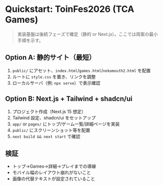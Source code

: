 # Quickstart: ToinFes2026 (TCA Games)

> 実装基盤は後続フェーズで確定（静的 or Next.js）。ここでは両案の最小手順を示す。

## Option A: 静的サイト（最短）
1. `public/` にアセット、`index.html`/`games.html`/`nekomouth2.html` を配置
2. ルートに `style.css` を置き、リンクを調整
3. ローカルサーバ（例: `npx serve`）で表示確認

## Option B: Next.js + Tailwind + shadcn/ui
1. プロジェクト作成（Next.js 15 想定）
2. Tailwind 設定、shadcn/ui をセットアップ
3. `app/` or `pages/` にトップ/ゲーム一覧/詳細ページを実装
4. `public/` にスクリーンショット等を配置
5. `next build && next start` で確認

## 検証
- トップ→Games→詳細→プレイまでの導線
- モバイル幅のレイアウト崩れがないこと
- 画像の代替テキストが設定されていること
